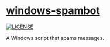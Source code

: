 # [windows-spambot](https://github.com/viduxsh/windows-spambot)

[![LICENSE](https://img.shields.io/badge/license-MIT-lightgrey.svg)](https://github.com/viduxsh/windows-spambot/blob/main/LICENSE)

 A Windows script that spams messages.